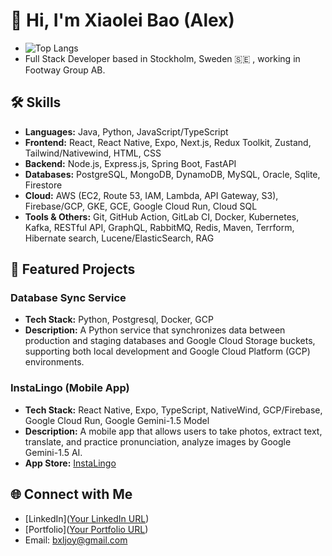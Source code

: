 # 👋 Hi, I'm Xiaolei Bao (Alex)
- ![Top Langs](https://github-readme-stats.vercel.app/api/top-langs/?username=bxljoy&layout=compact)
- Full Stack Developer based in Stockholm, Sweden 🇸🇪 , working in Footway Group AB.
## 🛠 Skills

- **Languages:** Java,  Python, JavaScript/TypeScript
- **Frontend:** React, React Native, Expo, Next.js, Redux Toolkit, Zustand, Tailwind/Nativewind, HTML, CSS
- **Backend:** Node.js, Express.js, Spring Boot, FastAPI
- **Databases:** PostgreSQL, MongoDB, DynamoDB, MySQL, Oracle, Sqlite, Firestore
- **Cloud:** AWS (EC2, Route 53, IAM, Lambda, API Gateway, S3), Firebase/GCP, GKE, GCE, Google Cloud Run, Cloud SQL
- **Tools & Others:** Git, GitHub Action, GitLab CI, Docker, Kubernetes, Kafka, RESTful API, GraphQL, RabbitMQ, Redis, Maven, Terrform, Hibernate search, Lucene/ElasticSearch, RAG

## 🌟 Featured Projects

### Database Sync Service
- **Tech Stack:** Python, Postgresql, Docker, GCP
- **Description:** A Python service that synchronizes data between production and staging databases and Google Cloud Storage buckets, supporting both local development and Google Cloud Platform (GCP) environments.

### InstaLingo (Mobile App)
- **Tech Stack:** React Native, Expo, TypeScript, NativeWind, GCP/Firebase, Google Cloud Run, Google Gemini-1.5 Model
- **Description:** A mobile app that allows users to take photos, extract text, translate, and practice pronunciation, analyze images by Google Gemini-1.5 AI.
- **App Store:** [InstaLingo](https://apps.apple.com/th/app/instalingo/id6680142408)

## 🌐 Connect with Me

- [LinkedIn]([Your LinkedIn URL](https://www.linkedin.com/in/xiaolei-bao-aa4b7b257))
- [Portfolio]([Your Portfolio URL](https://portfilio-alex.vercel.app/))
- Email: bxljoy@gmail.com
